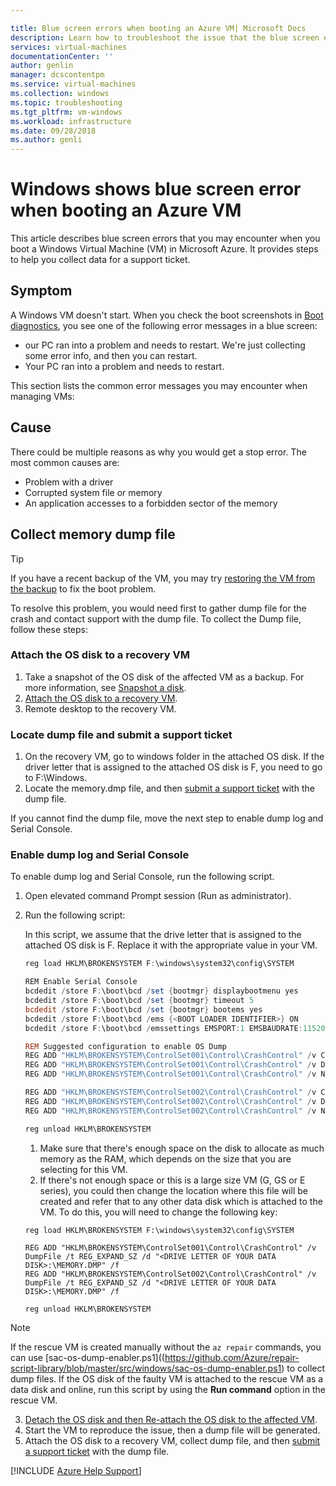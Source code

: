 ```yaml
---

title: Blue screen errors when booting an Azure VM| Microsoft Docs
description: Learn how to troubleshoot the issue that the blue screen error is received when booting| Microsoft Docs
services: virtual-machines
documentationCenter: ''
author: genlin
manager: dcscontentpm
ms.service: virtual-machines
ms.collection: windows
ms.topic: troubleshooting
ms.tgt_pltfrm: vm-windows
ms.workload: infrastructure
ms.date: 09/28/2018
ms.author: genli
---
```


# Windows shows blue screen error when booting an Azure VM

This article describes blue screen errors that you may encounter when you boot a Windows Virtual Machine (VM) in Microsoft Azure. It provides steps to help you collect data for a support ticket.

## Symptom

A Windows VM doesn't start. When you check the boot screenshots in [Boot diagnostics](./boot-diagnostics.md), you see one of the following error messages in a blue screen:

- our PC ran into a problem and needs to restart. We're just collecting some error info, and then you can restart.
- Your PC ran into a problem and needs to restart.

This section lists the common error messages you may encounter when managing VMs:

## Cause

There could be multiple reasons as why you would get a stop error. The most common causes are:

- Problem with a driver
- Corrupted system file or memory
- An application accesses to a forbidden sector of the memory

## Collect memory dump file

> [!TIP]
> If you have a recent backup of the VM, you may try [restoring the VM from the backup](/azure/backup/backup-azure-arm-restore-vms) to fix the boot problem.

To resolve this problem, you would need first to gather dump file for the crash and contact support with the dump file. To collect the Dump file, follow these steps:

### Attach the OS disk to a recovery VM

1. Take a snapshot of the OS disk of the affected VM as a backup. For more information, see [Snapshot a disk](/azure/virtual-machines/windows/snapshot-copy-managed-disk).
2. [Attach the OS disk to a recovery VM](./troubleshoot-recovery-disks-portal-windows.md).
3. Remote desktop to the recovery VM.

### Locate dump file and submit a support ticket

1. On the recovery VM, go to windows folder in the attached OS disk. If the driver letter that is assigned to the attached OS disk is F, you need to go to F:\Windows.
2. Locate the memory.dmp file, and then [submit a support ticket](https://portal.azure.com/?#blade/Microsoft_Azure_Support/HelpAndSupportBlade) with the dump file.

If you cannot find the dump file, move the next step to enable dump log and Serial Console.

### Enable dump log and Serial Console

To enable dump log and Serial Console, run the following script.

1. Open elevated command Prompt session (Run as administrator).
2. Run the following script:

    In this script, we assume that the drive letter that is assigned to the attached OS disk is F.  Replace it with the appropriate value in your VM.

    ```powershell
    reg load HKLM\BROKENSYSTEM F:\windows\system32\config\SYSTEM

    REM Enable Serial Console
    bcdedit /store F:\boot\bcd /set {bootmgr} displaybootmenu yes
    bcdedit /store F:\boot\bcd /set {bootmgr} timeout 5
    bcdedit /store F:\boot\bcd /set {bootmgr} bootems yes
    bcdedit /store F:\boot\bcd /ems {<BOOT LOADER IDENTIFIER>} ON
    bcdedit /store F:\boot\bcd /emssettings EMSPORT:1 EMSBAUDRATE:115200

    REM Suggested configuration to enable OS Dump
    REG ADD "HKLM\BROKENSYSTEM\ControlSet001\Control\CrashControl" /v CrashDumpEnabled /t REG_DWORD /d 1 /f
    REG ADD "HKLM\BROKENSYSTEM\ControlSet001\Control\CrashControl" /v DumpFile /t REG_EXPAND_SZ /d "%SystemRoot%\MEMORY.DMP" /f
    REG ADD "HKLM\BROKENSYSTEM\ControlSet001\Control\CrashControl" /v NMICrashDump /t REG_DWORD /d 1 /f

    REG ADD "HKLM\BROKENSYSTEM\ControlSet002\Control\CrashControl" /v CrashDumpEnabled /t REG_DWORD /d 1 /f
    REG ADD "HKLM\BROKENSYSTEM\ControlSet002\Control\CrashControl" /v DumpFile /t REG_EXPAND_SZ /d "%SystemRoot%\MEMORY.DMP" /f
    REG ADD "HKLM\BROKENSYSTEM\ControlSet002\Control\CrashControl" /v NMICrashDump /t REG_DWORD /d 1 /f

    reg unload HKLM\BROKENSYSTEM
    ```

    1. Make sure that there's enough space on the disk to allocate as much memory as the RAM, which depends on the size that you are selecting for this VM.
    2. If there's not enough space or this is a large size VM (G, GS or E series), you could then change the location where this file will be created and refer that to any other data disk which is attached to the VM. To do this, you will need to change the following key:

    ```config-reg
    reg load HKLM\BROKENSYSTEM F:\windows\system32\config\SYSTEM

    REG ADD "HKLM\BROKENSYSTEM\ControlSet001\Control\CrashControl" /v DumpFile /t REG_EXPAND_SZ /d "<DRIVE LETTER OF YOUR DATA DISK>:\MEMORY.DMP" /f
    REG ADD "HKLM\BROKENSYSTEM\ControlSet002\Control\CrashControl" /v DumpFile /t REG_EXPAND_SZ /d "<DRIVE LETTER OF YOUR DATA DISK>:\MEMORY.DMP" /f

    reg unload HKLM\BROKENSYSTEM
    ```
 > [!NOTE]
 > 
 >If the rescue VM is created manually without the `az repair` commands, you can use [sac-os-dump-enabler.ps1]((https://github.com/Azure/repair-script-library/blob/master/src/windows/sac-os-dump-enabler.ps1) to collect dump files. If the OS disk of the faulty VM is attached to the rescue VM as a data disk and online, run this script by using the **Run command** option in the rescue VM.
 >
3. [Detach the OS disk and then Re-attach the OS disk to the affected VM](./troubleshoot-recovery-disks-portal-windows.md).
4. Start the VM to reproduce the issue, then a dump file will be generated.
5. Attach the OS disk to a recovery VM, collect dump file, and then [submit a support ticket](https://portal.azure.com/?#blade/Microsoft_Azure_Support/HelpAndSupportBlade) with the dump file.

[!INCLUDE [Azure Help Support](../../includes/azure-help-support.md)]
